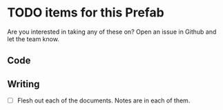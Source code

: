 # TODO items for this Prefab

Are you interested in taking any of these on? Open an issue in Github and let the team know.

## Code

## Writing

 - [ ] Flesh out each of the documents. Notes are in each of them.

